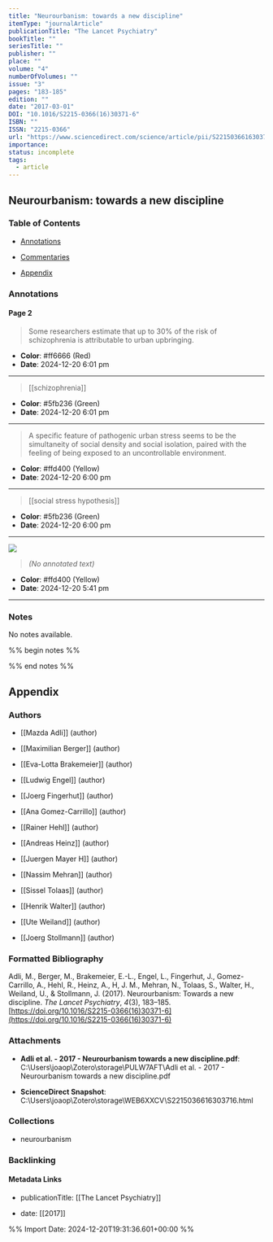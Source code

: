 ```yaml
---
title: "Neurourbanism: towards a new discipline"
itemType: "journalArticle"
publicationTitle: "The Lancet Psychiatry"
bookTitle: ""
seriesTitle: ""
publisher: ""
place: ""
volume: "4"
numberOfVolumes: ""
issue: "3"
pages: "183-185"
edition: ""
date: "2017-03-01"
DOI: "10.1016/S2215-0366(16)30371-6"
ISBN: ""
ISSN: "2215-0366"
url: "https://www.sciencedirect.com/science/article/pii/S2215036616303716"
importance: 
status: incomplete
tags:
  - article
---
```


## Neurourbanism: towards a new discipline

### Table of Contents

- [Annotations](#annotations)

+ [Commentaries](#commentaries)

- [Appendix](#appendix)

### Annotations




#### Page 2







> Some researchers estimate that up to 30% of the risk of schizophrenia is attributable to urban upbringing.





- **Color**: #ff6666 (Red)
- **Date**: 2024-12-20 6:01 pm

---








> [[schizophrenia]]





- **Color**: #5fb236 (Green)
- **Date**: 2024-12-20 6:01 pm

---







> A specific feature of pathogenic urban stress seems to be the simultaneity of social density and social isolation, paired with the feeling of being exposed to an uncontrollable environment.





- **Color**: #ffd400 (Yellow)
- **Date**: 2024-12-20 6:00 pm

---








> [[social stress hypothesis]]





- **Color**: #5fb236 (Green)
- **Date**: 2024-12-20 6:00 pm

---




![](<0 - Supplementary/images/adliNeurourbanismNewDiscipline2017.md/image-2-x16-y555.png>)



> *(No annotated text)*




- **Color**: #ffd400 (Yellow)
- **Date**: 2024-12-20 5:41 pm

---





### Notes


No notes available.


%% begin notes %%

<!-- Write your personal notes here -->

%% end notes %%

## Appendix

### Authors


- [[Mazda Adli]] (author)

- [[Maximilian Berger]] (author)

- [[Eva-Lotta Brakemeier]] (author)

- [[Ludwig Engel]] (author)

- [[Joerg Fingerhut]] (author)

- [[Ana Gomez-Carrillo]] (author)

- [[Rainer Hehl]] (author)

- [[Andreas Heinz]] (author)

- [[Juergen Mayer H]] (author)

- [[Nassim Mehran]] (author)

- [[Sissel Tolaas]] (author)

- [[Henrik Walter]] (author)

- [[Ute Weiland]] (author)

- [[Joerg Stollmann]] (author)




### Formatted Bibliography

Adli, M., Berger, M., Brakemeier, E.-L., Engel, L., Fingerhut, J., Gomez-Carrillo, A., Hehl, R., Heinz, A., H, J. M., Mehran, N., Tolaas, S., Walter, H., Weiland, U., & Stollmann, J. (2017). Neurourbanism: Towards a new discipline. _The Lancet Psychiatry_, _4_(3), 183–185. [https://doi.org/10.1016/S2215-0366(16)30371-6](https://doi.org/10.1016/S2215-0366(16)30371-6)




### Attachments


- **Adli et al. - 2017 - Neurourbanism towards a new discipline.pdf**: C:\Users\joaop\Zotero\storage\PULW7AFT\Adli et al. - 2017 - Neurourbanism towards a new discipline.pdf

- **ScienceDirect Snapshot**: C:\Users\joaop\Zotero\storage\WEB6XXCV\S2215036616303716.html




### Collections


- neurourbanism





### Backlinking


#### Metadata Links


- publicationTitle: [[The Lancet Psychiatry]]




- date: [[2017]]






%% Import Date: 2024-12-20T19:31:36.601+00:00 %%
